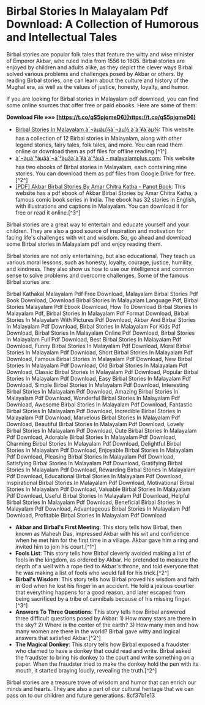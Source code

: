 
 
# Birbal Stories In Malayalam Pdf Download: A Collection of Humorous and Intellectual Tales
 
Birbal stories are popular folk tales that feature the witty and wise minister of Emperor Akbar, who ruled India from 1556 to 1605. Birbal stories are enjoyed by children and adults alike, as they depict the clever ways Birbal solved various problems and challenges posed by Akbar or others. By reading Birbal stories, one can learn about the culture and history of the Mughal era, as well as the values of justice, honesty, loyalty, and humor.
 
If you are looking for Birbal stories in Malayalam pdf download, you can find some online sources that offer free or paid ebooks. Here are some of them:
 
**Download File »»» [https://t.co/qS5pjqmeD6](https://t.co/qS5pjqmeD6)**


 
- [Birbal Stories In Malayalam à´¬àµàµ¼à´¬àµ½ à´à´¥à´àµ¾](https://storymalayalam.com/legend-stories/akbar-and-birbal-stories-malayalam/): This website has a collection of 12 Birbal stories in Malayalam, along with other legend stories, fairy tales, folk tales, and more. You can read them online or download them as pdf files for offline reading.[^1^]
- [à´¬àµà´°àµâà´¬à´²àµâà´à´¥à´à´³àµâ - malayalamplus.com](https://www.malayalamplus.com/2016/11/blog-post_13.html): This website has two ebooks of Birbal stories in Malayalam, each containing nine stories. You can download them as pdf files from Google Drive for free.[^2^]
- [\[PDF\] Akbar Birbal Stories By Amar Chitra Katha - Panot Book](https://panotbook.com/akbar-birbal-stories/): This website has a pdf ebook of Akbar Birbal Stories by Amar Chitra Katha, a famous comic book series in India. The ebook has 32 stories in English, with illustrations and captions in Malayalam. You can download it for free or read it online.[^3^]

Birbal stories are a great way to entertain and educate yourself and your children. They are also a good source of inspiration and motivation for facing life's challenges with wit and wisdom. So, go ahead and download some Birbal stories in Malayalam pdf and enjoy reading them.
  
Birbal stories are not only entertaining, but also educational. They teach us various moral lessons, such as honesty, loyalty, courage, justice, humility, and kindness. They also show us how to use our intelligence and common sense to solve problems and overcome challenges. Some of the famous Birbal stories are:
 
Birbal Kathakal Malayalam Pdf Free Download,  Malayalam Birbal Stories Pdf Book Download,  Download Birbal Stories In Malayalam Language Pdf,  Birbal Stories Malayalam Pdf Ebook Download,  How To Download Birbal Stories In Malayalam Pdf,  Birbal Stories In Malayalam Pdf Format Download,  Birbal Stories In Malayalam With Pictures Pdf Download,  Akbar And Birbal Stories In Malayalam Pdf Download,  Birbal Stories In Malayalam For Kids Pdf Download,  Birbal Stories In Malayalam Online Pdf Download,  Birbal Stories In Malayalam Full Pdf Download,  Best Birbal Stories In Malayalam Pdf Download,  Funny Birbal Stories In Malayalam Pdf Download,  Moral Birbal Stories In Malayalam Pdf Download,  Short Birbal Stories In Malayalam Pdf Download,  Famous Birbal Stories In Malayalam Pdf Download,  New Birbal Stories In Malayalam Pdf Download,  Old Birbal Stories In Malayalam Pdf Download,  Classic Birbal Stories In Malayalam Pdf Download,  Popular Birbal Stories In Malayalam Pdf Download,  Easy Birbal Stories In Malayalam Pdf Download,  Simple Birbal Stories In Malayalam Pdf Download,  Interesting Birbal Stories In Malayalam Pdf Download,  Amazing Birbal Stories In Malayalam Pdf Download,  Wonderful Birbal Stories In Malayalam Pdf Download,  Awesome Birbal Stories In Malayalam Pdf Download,  Fantastic Birbal Stories In Malayalam Pdf Download,  Incredible Birbal Stories In Malayalam Pdf Download,  Marvelous Birbal Stories In Malayalam Pdf Download,  Beautiful Birbal Stories In Malayalam Pdf Download,  Lovely Birbal Stories In Malayalam Pdf Download,  Cute Birbal Stories In Malayalam Pdf Download,  Adorable Birbal Stories In Malayalam Pdf Download,  Charming Birbal Stories In Malayalam Pdf Download,  Delightful Birbal Stories In Malayalam Pdf Download,  Enjoyable Birbal Stories In Malayalam Pdf Download,  Pleasing Birbal Stories In Malayalam Pdf Download,  Satisfying Birbal Stories In Malayalam Pdf Download,  Gratifying Birbal Stories In Malayalam Pdf Download,  Rewarding Birbal Stories In Malayalam Pdf Download,  Educational Birbal Stories In Malayalam Pdf Download,  Inspirational Birbal Stories In Malayalam Pdf Download,  Motivational Birbal Stories In Malayalam Pdf Download,  Valuable Birbal Stories In Malayalam Pdf Download,  Useful Birbal Stories In Malayalam Pdf Download,  Helpful Birbal Stories In Malayalam Pdf Download,  Beneficial Birbal Stories In Malayalam Pdf Download,  Advantageous Birbal Stories In Malayalam Pdf Download,  Profitable Birbal Stories In Malayalam Pdf Download

- **Akbar and Birbal's First Meeting**: This story tells how Birbal, then known as Mahesh Das, impressed Akbar with his wit and confidence when he met him for the first time in a village. Akbar gave him a ring and invited him to join his court.[^1^]
- **Fools List**: This story tells how Birbal cleverly avoided making a list of fools in the kingdom, as ordered by Akbar. He pretended to measure the depth of a well with a rope tied to Akbar's throne, and told everyone that he was making a list of fools who would fall for his trick.[^2^]
- **Birbal's Wisdom**: This story tells how Birbal proved his wisdom and faith in God when he lost his finger in an accident. He told a jealous courtier that everything happens for a good reason, and later escaped from being sacrificed by a tribe of cannibals because of his missing finger.[^3^]
- **Answers To Three Questions**: This story tells how Birbal answered three difficult questions posed by Akbar: 1) How many stars are there in the sky? 2) Where is the center of the earth? 3) How many men and how many women are there in the world? Birbal gave witty and logical answers that satisfied Akbar.[^2^]
- **The Magical Donkey**: This story tells how Birbal exposed a fraudster who claimed to have a donkey that could read and write. Birbal asked the fraudster to bring his donkey to the court and write something on a paper. When the fraudster tried to make the donkey hold the pen with its mouth, it started braying loudly, revealing the truth.[^2^]

Birbal stories are a treasure trove of wisdom and humor that can enrich our minds and hearts. They are also a part of our cultural heritage that we can pass on to our children and future generations.
 8cf37b1e13
 
